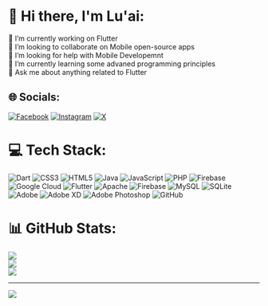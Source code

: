 # 💫 Hi there, I'm Lu'ai:
🔭 I’m currently working on Flutter<br>👯 I’m looking to collaborate on Mobile open-source apps<br>🤝 I’m looking for help with Mobile Developemnt<br>🌱 I’m currently learning some advaned programming principles<br>💬 Ask me about anything related to Flutter


## 🌐 Socials:
[![Facebook](https://img.shields.io/badge/Facebook-%231877F2.svg?logo=Facebook&logoColor=white)](https://facebook.com/luai0yk) [![Instagram](https://img.shields.io/badge/Instagram-%23E4405F.svg?logo=Instagram&logoColor=white)](https://instagram.com/luai0yk) [![X](https://img.shields.io/badge/X-black.svg?logo=X&logoColor=white)](https://x.com/luai0yk) 

# 💻 Tech Stack:
![Dart](https://img.shields.io/badge/dart-%230175C2.svg?style=for-the-badge&logo=dart&logoColor=white) ![CSS3](https://img.shields.io/badge/css3-%231572B6.svg?style=for-the-badge&logo=css3&logoColor=white) ![HTML5](https://img.shields.io/badge/html5-%23E34F26.svg?style=for-the-badge&logo=html5&logoColor=white) ![Java](https://img.shields.io/badge/java-%23ED8B00.svg?style=for-the-badge&logo=openjdk&logoColor=white) ![JavaScript](https://img.shields.io/badge/javascript-%23323330.svg?style=for-the-badge&logo=javascript&logoColor=%23F7DF1E) ![PHP](https://img.shields.io/badge/php-%23777BB4.svg?style=for-the-badge&logo=php&logoColor=white) ![Firebase](https://img.shields.io/badge/firebase-%23039BE5.svg?style=for-the-badge&logo=firebase) ![Google Cloud](https://img.shields.io/badge/GoogleCloud-%234285F4.svg?style=for-the-badge&logo=google-cloud&logoColor=white) ![Flutter](https://img.shields.io/badge/Flutter-%2302569B.svg?style=for-the-badge&logo=Flutter&logoColor=white) ![Apache](https://img.shields.io/badge/apache-%23D42029.svg?style=for-the-badge&logo=apache&logoColor=white) ![Firebase](https://img.shields.io/badge/firebase-a08021?style=for-the-badge&logo=firebase&logoColor=ffcd34) ![MySQL](https://img.shields.io/badge/mysql-4479A1.svg?style=for-the-badge&logo=mysql&logoColor=white) ![SQLite](https://img.shields.io/badge/sqlite-%2307405e.svg?style=for-the-badge&logo=sqlite&logoColor=white) ![Adobe](https://img.shields.io/badge/adobe-%23FF0000.svg?style=for-the-badge&logo=adobe&logoColor=white) ![Adobe XD](https://img.shields.io/badge/Adobe%20XD-470137?style=for-the-badge&logo=Adobe%20XD&logoColor=#FF61F6) ![Adobe Photoshop](https://img.shields.io/badge/adobe%20photoshop-%2331A8FF.svg?style=for-the-badge&logo=adobe%20photoshop&logoColor=white) ![GitHub](https://img.shields.io/badge/github-%23121011.svg?style=for-the-badge&logo=github&logoColor=white)
# 📊 GitHub Stats:
![](https://github-readme-stats.vercel.app/api?username=luai0yk&theme=dark&hide_border=false&include_all_commits=false&count_private=false)<br/>
![](https://github-readme-streak-stats.herokuapp.com/?user=luai0yk&theme=dark&hide_border=false)<br/>
![](https://github-readme-stats.vercel.app/api/top-langs/?username=luai0yk&theme=dark&hide_border=false&include_all_commits=false&count_private=false&layout=compact)

---
[![](https://visitcount.itsvg.in/api?id=luai0yk&icon=0&color=0)](https://visitcount.itsvg.in)

<!-- Proudly created with GPRM ( https://gprm.itsvg.in ) -->
